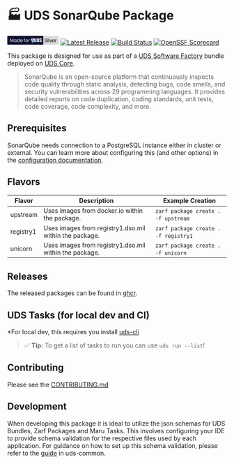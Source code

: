 # 🏭 UDS SonarQube Package

[<img alt="Made for UDS" src="https://raw.githubusercontent.com/defenseunicorns/uds-common/refs/heads/main/docs/assets/made-for-uds-silver.svg" height="20px"/>](https://github.com/defenseunicorns/uds-core)
[![Latest Release](https://img.shields.io/github/v/release/defenseunicorns/uds-package-sonarqube)](https://github.com/defenseunicorns/uds-package-sonarqube/releases)
[![Build Status](https://img.shields.io/github/actions/workflow/status/defenseunicorns/uds-package-sonarqube/release.yaml)](https://github.com/defenseunicorns/uds-package-sonarqube/actions/workflows/release.yaml)
[![OpenSSF Scorecard](https://api.securityscorecards.dev/projects/github.com/defenseunicorns/uds-package-sonarqube/badge)](https://api.securityscorecards.dev/projects/github.com/defenseunicorns/uds-package-sonarqube)

This package is designed for use as part of a [UDS Software Factory](https://github.com/defenseunicorns/uds-software-factory) bundle deployed on [UDS Core](https://github.com/defenseunicorns/uds-core).

> SonarQube is an open-source platform that continuously inspects code quality through static analysis, detecting bugs, code smells, and security vulnerabilities across 29 programming languages. It provides detailed reports on code duplication, coding standards, unit tests, code coverage, code complexity, and more.

## Prerequisites

SonarQube needs connection to a PostgreSQL instance either in cluster or external. You can learn more about configuring this (and other options) in the [configuration documentation](./docs/configuration.md).

## Flavors

| Flavor    | Description                                                      | Example Creation                     |
| --------- | ---------------------------------------------------------------- | ------------------------------------ |
| upstream  | Uses images from docker.io within the package.                   | `zarf package create . -f upstream`  |
| registry1 | Uses images from registry1.dso.mil within the package.           | `zarf package create . -f registry1` |
| unicorn   | Uses images from registry1.dso.mil within the package.           | `zarf package create . -f unicorn`   |

## Releases

The released packages can be found in [ghcr](https://github.com/defenseunicorns/uds-package-sonarqube/pkgs/container/packages%2Fuds%2Fsonarqube).

## UDS Tasks (for local dev and CI)

*For local dev, this requires you install [uds-cli](https://github.com/defenseunicorns/uds-cli?tab=readme-ov-file#install)

> :white_check_mark: **Tip:** To get a list of tasks to run you can use `uds run --list`!

## Contributing

Please see the [CONTRIBUTING.md](./CONTRIBUTING.md)

## Development

When developing this package it is ideal to utilize the json schemas for UDS Bundles, Zarf Packages and Maru Tasks. This involves configuring your IDE to provide schema validation for the respective files used by each application. For guidance on how to set up this schema validation, please refer to the [guide](https://github.com/defenseunicorns/uds-common/blob/main/docs/uds-packages/development/development-ide-configuration.md) in uds-common.
